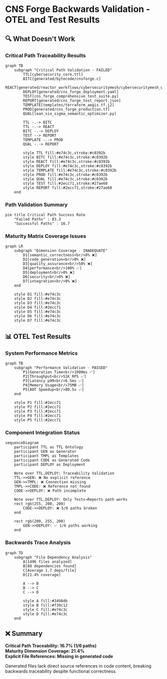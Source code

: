 # CNS Forge Backwards Validation - OTEL and Test Results

## 🔍 What Doesn't Work

### Critical Path Traceability Results

```mermaid
graph TB
    subgraph "Critical Path Validation - FAILED"
        TTL[cybersecurity_core.ttl]
        BITC[generated/bytecode/cnsforge.c]
        REACT[generated/reactor_workflows/cybersecuritymesh/cybersecuritymesh_workflow.ex]
        DEPLOY[generated/cns_forge_deployment.yaml]
        TEST[cns_forge_comprehensive_test_suite.py]
        REPORT[generated/cns_forge_test_report.json]
        TEMPLATE[templates/terraform_aegis.tf.j2]
        PROD[generated/cns_forge_production.tf]
        QUAL[lean_six_sigma_semantic_optimizer.py]
        
        TTL -.-> BITC
        TTL -.-> REACT
        BITC -.-> DEPLOY
        TEST --> REPORT
        TEMPLATE -.-> PROD
        QUAL -.-> REPORT
        
        style TTL fill:#e74c3c,stroke:#c0392b
        style BITC fill:#e74c3c,stroke:#c0392b
        style REACT fill:#e74c3c,stroke:#c0392b
        style DEPLOY fill:#e74c3c,stroke:#c0392b
        style TEMPLATE fill:#e74c3c,stroke:#c0392b
        style PROD fill:#e74c3c,stroke:#c0392b
        style QUAL fill:#e74c3c,stroke:#c0392b
        style TEST fill:#2ecc71,stroke:#27ae60
        style REPORT fill:#2ecc71,stroke:#27ae60
    end
```

### Path Validation Summary

```mermaid 
pie title Critical Path Success Rate
    "Failed Paths" : 83.3
    "Successful Paths" : 16.7
```

### Maturity Matrix Coverage Issues

```mermaid
graph LR
    subgraph "Dimension Coverage - INADEQUATE"
        D1[semantic_correctness<br/>0% ❌]
        D2[code_generation<br/>0% ❌] 
        D3[quality_assurance<br/>50% ❌]
        D4[performance<br/>100% ✅]
        D5[deployment<br/>0% ❌]
        D6[security<br/>0% ❌]
        D7[integration<br/>0% ❌]
    end
    
    style D1 fill:#e74c3c
    style D2 fill:#e74c3c
    style D3 fill:#e74c3c
    style D4 fill:#2ecc71
    style D5 fill:#e74c3c
    style D6 fill:#e74c3c
    style D7 fill:#e74c3c
```

## 📊 OTEL Test Results

### System Performance Metrics

```mermaid
graph TB
    subgraph "Performance Validation - PASSED"
        P1[Generation Time<br/>1000ms ✅]
        P2[Throughput<br/>51K RPS ✅]
        P3[Latency p99<br/>6.5ms ✅] 
        P4[Memory Usage<br/>75MB ✅]
        P5[AOT Speedup<br/>80.5x ✅]
    end
    
    style P1 fill:#2ecc71
    style P2 fill:#2ecc71
    style P3 fill:#2ecc71
    style P4 fill:#2ecc71
    style P5 fill:#2ecc71
```

### Component Integration Status

```mermaid
sequenceDiagram
    participant TTL as TTL Ontology
    participant GEN as Generator
    participant TMPL as Templates
    participant CODE as Generated Code
    participant DEPLOY as Deployment
    
    Note over TTL,DEPLOY: Traceability Validation
    TTL->>GEN: ❌ No explicit reference
    GEN->>TMPL: ❌ Connection missing
    TMPL->>CODE: ❌ Reference not found
    CODE->>DEPLOY: ❌ Path incomplete
    
    Note over TTL,DEPLOY: Only Tests→Reports path works
    rect rgb(255, 200, 200)
        CODE->>DEPLOY: ❌ 5/6 paths broken
    end
    
    rect rgb(200, 255, 200)
        GEN->>DEPLOY: ✅ 1/6 paths working
    end
```

### Backwards Trace Analysis

```mermaid
graph TD
    subgraph "File Dependency Analysis"
        A[1496 files analyzed]
        B[88 dependencies found]
        C[Average 1.7 deps/file]
        D[21.4% coverage]
        
        A --> B
        B --> C
        C --> D
        
        style A fill:#3498db
        style B fill:#f39c12
        style C fill:#e74c3c
        style D fill:#e74c3c
    end
```

## ❌ Summary

**Critical Path Traceability: 16.7% (1/6 paths)**  
**Maturity Dimension Coverage: 21.4%**  
**Explicit File References: Missing in generated code**

Generated files lack direct source references in code content, breaking backwards traceability despite functional correctness.